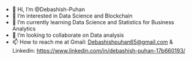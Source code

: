 - 👋 Hi, I’m @Debashish-Puhan
- 👀 I’m interested in Data Science and Blockchain
- 🌱 I’m currently learning Data Science and Statistics for Business Analytics 
- 💞️ I’m looking to collaborate on Data analysis 
- 📫 How to reach me at Gmail: Debashishpuhan65@gmail.com
                      & Linkedin: https://www.linkedin.com/in/debashish-puhan-17b660193/                                                     
